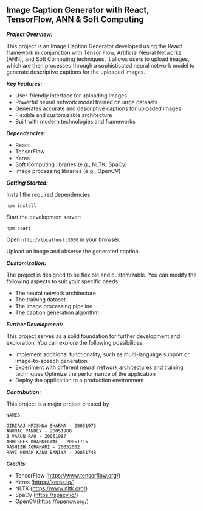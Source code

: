 
## Image Caption Generator with React, TensorFlow, ANN & Soft Computing


***Project Overview:***

This project is an Image Caption Generator developed using the React framework in conjunction with Tensor Flow, Artificial Neural Networks (ANN), and Soft Computing techniques. It allows users to upload images, which are then processed through a sophisticated neural network model to generate descriptive captions for the uploaded images.

***Key Features:***

 - User-friendly interface for uploading images
 - Powerful neural network model trained on large datasets
 - Generates accurate and descriptive captions for uploaded images
 - Flexible and customizable architecture
 - Built with modern technologies and frameworks


***Dependencies:***

 - React 
 - TensorFlow 
 - Keras 
 - Soft Computing libraries (e.g., NLTK, SpaCy)
 - Image processing libraries (e.g., OpenCV)

***Getting Started:***

Install the required dependencies:
```
npm install
```

Start the development server:
```
npm start
```
Open ``http://localhost:3000`` in your browser.

Upload an image and observe the generated caption.

***Customization:***

The project is designed to be flexible and customizable. You can modify the following aspects to suit your specific needs:

 - The neural network architecture
 -  The training dataset 
 - The image processing pipeline 
 - The caption generation algorithm

***Further Development:***

This project serves as a solid foundation for further development and exploration. You can explore the following possibilities:

 - Implement additional functionality, such as multi-language support or
   image-to-speech generation
 - Experiment with different neural network architectures and training
   techniques Optimize the performance of the application
 - Deploy the application to a production environment

***Contribution:***

This project is a major project created by

``NAMES``

```
GIRIRAJ KRISHNA SHARMA - 20051973
ANURAG PANDEY - 20051980
B VARUN RAO - 20051987
ABHISHEK KHANDELWAL - 20051715
AASHISH AGRAHARI - 20052002
RAVI KUMAR KANU BANIYA - 20051748
```

***Credits:***

 - TensorFlow (https://www.tensorflow.org/)
 -  Keras (https://keras.io/)
 - NLTK (https://www.nltk.org/) 
 - SpaCy (https://spacy.io/) 
 - OpenCV(https://opencv.org/)
